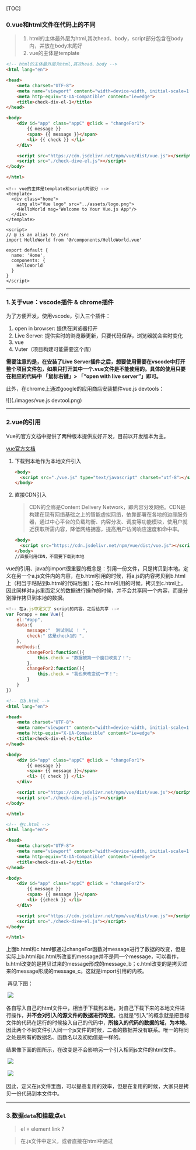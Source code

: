 [TOC]

### 0.vue和html文件在代码上的不同

> 1. html的主体最外层为html,其次head、body，script部分包含在body内，并放在body末尾好
> 2. vue的主体是template

```html
<!-- html的主体最外层为html,其次head、body -->
<html lang="en">

<head>
    <meta charset="UTF-8">
    <meta name="viewport" content="width=device-width, initial-scale=1.0">
    <meta http-equiv="X-UA-Compatible" content="ie=edge">
    <title>check-div-el-1</title>
</head>

<body>
    <div id="app" class="appC" @click = "changeFor1">
        {{ message }}
        <span> {{ message }}</span> 
        <li> {{ check }} </li>
    </div>

    <script src="https://cdn.jsdelivr.net/npm/vue/dist/vue.js"></script>
    <script src="./check-dive-el.js"></script>
</body>

</html>
```

```vue
<!-- vue的主体是template和script两部分 -->
<template>
  <div class="home">
    <img alt="Vue logo" src="../assets/logo.png">
    <HelloWorld msg="Welcome to Your Vue.js App"/>
  </div>
</template>

<script>
// @ is an alias to /src
import HelloWorld from '@/components/HelloWorld.vue'

export default {
  name: 'Home',
  components: {
    HelloWorld
  }
}
</script>
```

----------------

### 1.关于vue：vscode插件 & chrome插件

为了方便开发，使用vscode，引入三个插件：

1. open in browser: 提供在浏览器打开
2. Live Server: 提供实时的浏览器更新，只要代码保存，浏览器就会实时变化
3. vue
4. Vuter（项目构建可能需要这个库）

**需要注意的是，在安装了Live Server插件之后，想要使用需要在vscode中打开整个项目文件包，如果只打开其中一个.vue文件是不能使用的。具体的使用只要在相应的代码中 「鼠标右键」> 「“open with live server”」即可。**

此外，在chrome上通过google的应用商店安装插件vue.js devtools：

![](./images/vue.js devtool.png)

-------------------

### 2.vue的引用

Vue的官方文档中提供了两种版本提供友好开发，目前以开发版本为主。

[vue官方文档](https://cn.vuejs.org/v2/guide/installation.html)

1. 下载到本地作为本地文件引入

   ```html
   <body>
     <script src="./vue.js" type="text/javascript" charset="utf-8"></script>
   </body>
   ```

2. 直接CDN引入

   > CDN的全称是Content Delivery Network，即内容分发网络。CDN是构建在现有网络基础之上的智能虚拟网络，依靠部署在各地的边缘服务器，通过中心平台的负载均衡、内容分发、调度等功能模块，使用户就近获取所需内容，降低网络拥塞，提高用户访问响应速度和命中率。

   ```html
   <body>
     <script src="https://cdn.jsdelivr.net/npm/vue/dist/vue.js"></script>
   </body>
   //直接利用CDN，不需要下载到本地
   ```

​	vue的引用、java的import很重要的概念是：引用一份文件，只是拷贝到本地。定义在另一个a.js文件内的内容，在b.html引用的时候，将a.js的内容拷贝到b.html上（相当于粘贴到b.html的代码后面）；在c.html引用的时候，拷贝到c.html上。因此同样对a.js里面定义的数据进行操作的时候，并不会共享同一个内容，而是分别操作拷贝到本地的数据。

```js
<!-- 在a.js中定义了 script的内容，之后给共享 -->
var Forapp = new Vue({
    el:"#app", 
    data:{
        message:"  测试测试 ！ ",
        check:" 这是check1的 ",
    },
    methods:{
        changeFor1:function(){
            this.check = "数据被第一个窗口改变了！";
        },
        changeFor2:function(){
            this.check = "我也来改变试一下！";
        }
    }
})
```

```html
<!-- 在b.html -->
<html lang="en">

<head>
    <meta charset="UTF-8">
    <meta name="viewport" content="width=device-width, initial-scale=1.0">
    <meta http-equiv="X-UA-Compatible" content="ie=edge">
    <title>check-div-el-1</title>
</head>

<body>
    <div id="app" class="appC" @click = "changeFor1">
        {{ message }}
        <span> {{ message }}</span> 
        <li> {{ check }} </li>
    </div>

    <script src="https://cdn.jsdelivr.net/npm/vue/dist/vue.js"></script>
    <script src="./check-dive-el.js"></script>
</body>

</html>
```

```html
<!-- 在c.html -->
<html lang="en">

<head>
    <meta charset="UTF-8">
    <meta name="viewport" content="width=device-width, initial-scale=1.0">
    <meta http-equiv="X-UA-Compatible" content="ie=edge">
    <title>check-div-el-2</title>
</head>

<body>
    <div id="app" class="appC" @click = "changeFor2">
        {{ message }}
        <span> {{ message }}</span> 
        <li> {{check }} </li>
    </div>

    <script src="https://cdn.jsdelivr.net/npm/vue/dist/vue.js"></script>
    <script src="./check-dive-el.js"></script>
</body>

</html>
```

上面b.html和c.html都通过changeFor函数对message进行了数据的改变，但是实际上b.html和c.html所改变的message并不是同一个message，可以看作，b.html改变的是拷贝过来的message形成的message_b；c.html改变的是拷贝过来的message形成的message_c。这就是import引用的内核。

​	再见下图：

​	![](./images/引入数据流.png)

​	各自写入自己的html文件中，相当于下载到本地，对自己下载下来的本地文件进行操作，**并不会对引入的源文件的数据进行改变**。也就是“引入”的概念就是把目标文件的代码在运行的时候接入自己的代码中，**所接入的代码的数据的域，为本地**。因此两个不同文件引入同一个js文件的时候，二者的数据并没有联系。唯一的相同之处是所有的数据名、函数名以及初始值是一样的。

​	结果像下面的图所示，在改变是不会影响另一个引入相同js文件的html文件。

​	![](./images/引入结果测试1.png)

​	![](./images/引入结果测试2.png)

​	因此，定义在js文件里面，可以提高复用的效率，但是在复用的时候，大家只是拷贝一份代码到本文件中。

--------------------

### 3.数据```data```和挂载点```el```

> el = element link ?

> 在.js文件中定义，或者直接在html中通过<script>直接引入。
>
> ```html
> <!-- 挂载点el可以用三种方式进行管理，只要选择其中一种即可 -->
> <script>
> 	var forApp = new Vue({
>     el:"#app", //id选择器（建议使用），锁定管理id="app"的组件，用#管理
>     el:".app", //类选择器，容易因为类别同名而造成混乱，锁定第一个class="app"的组件，用.管理
>     el:"div", //组件选择器，锁定第一个div组件
>     
>     data:{
>       message:{
>         
>       },
>       content:{
>         
>       }
>     },
>     //methods可以扩展写，也可以省略写，但尽量统一写法
>     methods:{
>       doIt:function(){
>         //:function不省略
>         this.message = "doIt"; //this指示上面data里面的message
>       },
>       doItH(p1, p2){
>         //:function直接省略
>       }
>     }
>   })
> </script>
> ```

--------------

### 4.v-text v-html v-on

> v-text和v-html有联系点，具体见「vue问题汇总.md」中的问题。
>
> v-on是重点。

#### 1. ```v-text```

> **v-text绑定的内容优先级更高，原本布局元素的内容优先级低而显示不出来**
>
> ```html
> <h2 v-text="message + '???'">
>   这是测试优先级部分文字
> </h2>
> <!-- 在data中定义的message为： -->
> data:{
> 	message:" v-text look !",
> }
> ```
>
> ```js
> //最终显示的效果为：
> v-text look !???
> //h2内容的文字都被覆盖无法显示
> ```

> **假如想要数据的渲染+原本组件的内容都显示，不使用v-text即可**
>
> ```html
> <h2>测试{{ message + "???"}}</h2>
> ```
>
> ```js
> //最终显示的效果为：
> 测试 v-text look !???
> ```

******

#### 2. ```v-html```

> v-html会将元素当成HTML标签解析后输出。也就是对文本的内容先进行html解析，再输出。

**详见"./vue问题汇总" > 「1：v-text和v-html区别」**

#### 3. ```v-on:``` / ```@```

> 用于绑定事件，事件的描述函数在methods里面实现。

> ```html
> //v-on:click=""可以缩写成@click=""
> <input type="button" value="click" v-on:click="doIt">
> <input type="button" value="click" @click="doIt">
> ```

> 关于v-on的四个常用绑定事件
>
> ```html
> <input type="button" value="singleClick" @click="doIt"> //单击触发
> <input type="button" value="doubleClick" @dbclick="doIt"> //双击触发
> <input type="button" value="mouseEnter" @mouseenter="doIt"> //鼠标碰到就会触发
> <input type="button" value="keyupSpecific" @keyup.enter="doIt"> //按键抬起响应，.限定某个键--space空格、keyup.u对应「u」按键的抬起
> ```

------------------

### 5.```v-show``` ```v-if```

> v-show实际上是控制样式，将该元素的display值改变从而隐藏，但是**dom元素仍然在**，只是不显示。
>
> v-if实际上是控制dom元素，**当false，dom元素直接移除**，当true，dom元素添加。
>
> 但是二者在false的时候，视觉效果是完全一样的。

> 在具体想要切换「显示」和「隐藏」两种状态的时候。可以通过绑定一个data的数据，然后在method中实现布尔值的切换。
>
> ```html
> //用一个按钮来改变布尔值
> <input type="button" value="change status" @click="changeStatus">
> <img v-show="orShow" src="./image.png">
> 
> //在script中定义data和method
> <script>
> 	var app = new Vue({
>     el:"#app",
>     data:{
>       orShow: false,
>     },
>     methods:{
>       changeStatus(){
>         this.orShow = !this.orShow;
>       }
>     }
>   })
> </script>
> ```

------------------

### 6.```v-bind:``` / ```:```

> 一般参数都是固定数值，可以通过v-bind绑定一个变参。这样可以在data中初始赋值，当需要修改值的时候，直接在method中修改。这里的v-bind可以看作单向的绑定，监听data的变化，但是自身不会去改变该数据，只会获取该数据。

> v-bind可以进行缩写
>
> ```html
> <img v-bind:src="imgSrc" alt=""> //imgSrc可以在data和method中改变
> <img :src="imgSrc" alt="">
> ```

#### 三元表达式 & 对象表达式

> ```html
> //首先定义两个style用来理解这两种表达式
> <style>
>   .active{
>     border: 1px solid green; //定义active为1px的绿色边框
>   }
>   .mofang{
>     border: 1px solid red; //定义mofang为1px的红色边框
>   }
> </style>
> ```

> 三元表达式
>
> ```html
> <img :src="imgSrc" alt=""
>      :title="imgTitle"
>      :class="isActive?'active'"> //如果isActive===true,则class="active";反之,class=""
> ```

> 对象表达式
>
> ```html
> <img :src="imgSrc" alt=""
>      :title="imgTitle"
>      :class="{mofang:isActive}"> //如果isActive===true,则class="active";反之,class=""
> ```

----------------

### 7.```v-for``` ```v-model```

​		v-for:用来循环作用，(item,index) in arr。v-for的key参考[解决v-for产生的警告的办法](https://www.cnblogs.com/kugeliu/p/6728245.html)

```vue
<ul>
	<li v-for="(item,index) in dataList" :key="index"> {{ index }} : {{ item.text }}</li>
</ul>
```

​		v-model:用来双向绑定，如text中的值和data绑定后，两处变化同步，一处变两处变。

​		[VUE速成基础](https://docs.qq.com/doc/DTVNwY0hiSWdlZVZv)

### 8.DOM

​		DOM（Document Object Model，文档对象模型）是针对HTML和XML文档的一个API（应用程序编程接口）。DOM描绘了一个层次话的节点树，允许开发人员添加、移除和修改页面的一部分。

​		浏览器获取了文件之后的工作流程，「构建DOM -> 构建CSSOM -> 构建Render Tree -> 布局 -> 绘制」

> 1. 构建DOM：根据HTML/SVG/XHTML等，构建DOM TREE
> 2. 构建CSSOM：根据CSS构建CSSOM
> 3. JS/脚本通过DOM API和CSSOM API来操作DOM Tree和CSS Rule Tree
> 4. 构造Render Tree（渲染树）
> 5. 布局绘制页面

![Render-Process](./images/Render-Process.png)

​		具体参照「./vue问题汇总：虚拟DOM和真实DOM」